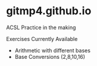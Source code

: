 # gitmp4.github.io

ACSL Practice in the making

Exercises Currently Available

- Arithmetic with different bases
- Base Conversions (2,8,10,16)
